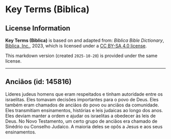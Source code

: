 # Key Terms (Biblica)

## License Information

**Key Terms (Biblica)** is based on and adapted from: _Biblica Bible Dictionary_, [Biblica, Inc.](https://www.biblica.com/), 2023, which is licensed under a [CC BY-SA 4.0 license](https://creativecommons.org/licenses/by-sa/4.0/legalcode.en).

This markdown version (created `2025-10-20`) is provided under the same license.



--------------------------------

## Anciãos (id: 145816)

Líderes judeus homens que eram respeitados e tinham autoridade entre os israelitas. Eles tomavam decisões importantes para o povo de Deus. Eles também eram chamados de anciãos do povo ou anciãos da comunidade. Eles transmitiam ensinamentos, histórias e leis judaicas ao longo dos anos. Eles deviam manter a ordem e ajudar os israelitas a obedecer às leis de Deus. No Novo Testamento, um certo grupo de anciãos era chamado de Sinédrio ou Conselho Judaico. A maioria deles se opôs a Jesus e aos seus ensinamentos.


